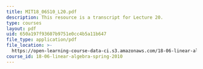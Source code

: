 ```yaml
---
title: MIT18_06S10_L20.pdf
description: This resource is a transcript for Lecture 20.
type: courses
layout: pdf
uid: 650a197f93607b9751e0cc4b5a11b647
file_type: application/pdf
file_location: >-
  https://open-learning-course-data-ci.s3.amazonaws.com/18-06-linear-algebra-spring-2010/650a197f93607b9751e0cc4b5a11b647_MIT18_06S10_L20.pdf
course_id: 18-06-linear-algebra-spring-2010
---
```

